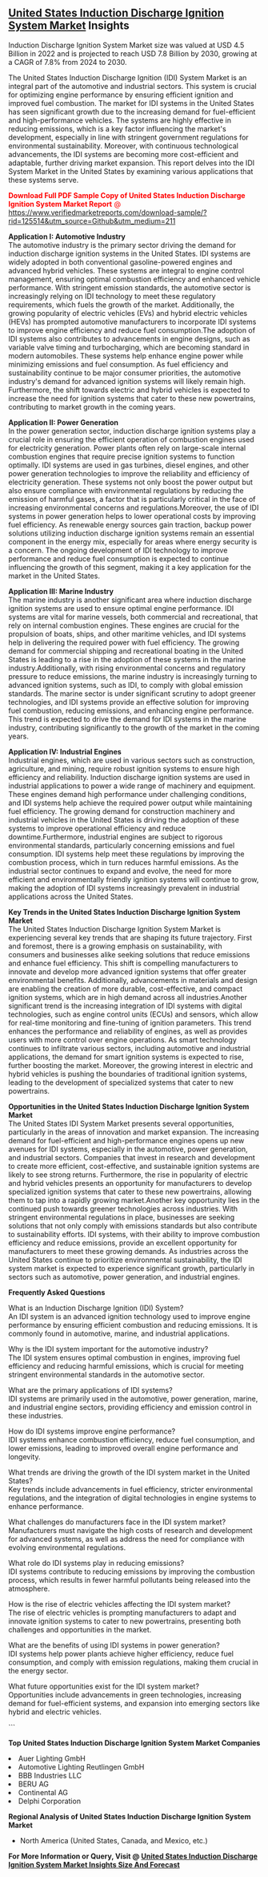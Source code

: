 <h2><a href="https://www.verifiedmarketreports.com/download-sample/?rid=125514&amp;utm_source=Github&amp;utm_medium=211" target="_blank">United States Induction Discharge Ignition System Market</a> Insights</h2><p>Induction Discharge Ignition System Market size was valued at USD 4.5 Billion in 2022 and is projected to reach USD 7.8 Billion by 2030, growing at a CAGR of 7.8% from 2024 to 2030.</p><p><p>The United States Induction Discharge Ignition (IDI) System Market is an integral part of the automotive and industrial sectors. This system is crucial for optimizing engine performance by ensuring efficient ignition and improved fuel combustion. The market for IDI systems in the United States has seen significant growth due to the increasing demand for fuel-efficient and high-performance vehicles. The systems are highly effective in reducing emissions, which is a key factor influencing the market's development, especially in line with stringent government regulations for environmental sustainability. Moreover, with continuous technological advancements, the IDI systems are becoming more cost-efficient and adaptable, further driving market expansion. This report delves into the IDI System Market in the United States by examining various applications that these systems serve. <p><span class=""><span style="color: #ff0000;"><strong>Download Full PDF Sample Copy of United States Induction Discharge Ignition System Market Report</strong> @ </span><a href="https://www.verifiedmarketreports.com/download-sample/?rid=125514&amp;utm_source=Github&amp;utm_medium=211" target="_blank">https://www.verifiedmarketreports.com/download-sample/?rid=125514&amp;utm_source=Github&amp;utm_medium=211</a></span></p></p><p><strong>Application I: Automotive Industry</strong><br> The automotive industry is the primary sector driving the demand for induction discharge ignition systems in the United States. IDI systems are widely adopted in both conventional gasoline-powered engines and advanced hybrid vehicles. These systems are integral to engine control management, ensuring optimal combustion efficiency and enhanced vehicle performance. With stringent emission standards, the automotive sector is increasingly relying on IDI technology to meet these regulatory requirements, which fuels the growth of the market. Additionally, the growing popularity of electric vehicles (EVs) and hybrid electric vehicles (HEVs) has prompted automotive manufacturers to incorporate IDI systems to improve engine efficiency and reduce fuel consumption.The adoption of IDI systems also contributes to advancements in engine designs, such as variable valve timing and turbocharging, which are becoming standard in modern automobiles. These systems help enhance engine power while minimizing emissions and fuel consumption. As fuel efficiency and sustainability continue to be major consumer priorities, the automotive industry's demand for advanced ignition systems will likely remain high. Furthermore, the shift towards electric and hybrid vehicles is expected to increase the need for ignition systems that cater to these new powertrains, contributing to market growth in the coming years.</p><p><strong>Application II: Power Generation</strong><br> In the power generation sector, induction discharge ignition systems play a crucial role in ensuring the efficient operation of combustion engines used for electricity generation. Power plants often rely on large-scale internal combustion engines that require precise ignition systems to function optimally. IDI systems are used in gas turbines, diesel engines, and other power generation technologies to improve the reliability and efficiency of electricity generation. These systems not only boost the power output but also ensure compliance with environmental regulations by reducing the emission of harmful gases, a factor that is particularly critical in the face of increasing environmental concerns and regulations.Moreover, the use of IDI systems in power generation helps to lower operational costs by improving fuel efficiency. As renewable energy sources gain traction, backup power solutions utilizing induction discharge ignition systems remain an essential component in the energy mix, especially for areas where energy security is a concern. The ongoing development of IDI technology to improve performance and reduce fuel consumption is expected to continue influencing the growth of this segment, making it a key application for the market in the United States.</p><p><strong>Application III: Marine Industry</strong><br> The marine industry is another significant area where induction discharge ignition systems are used to ensure optimal engine performance. IDI systems are vital for marine vessels, both commercial and recreational, that rely on internal combustion engines. These engines are crucial for the propulsion of boats, ships, and other maritime vehicles, and IDI systems help in delivering the required power with fuel efficiency. The growing demand for commercial shipping and recreational boating in the United States is leading to a rise in the adoption of these systems in the marine industry.Additionally, with rising environmental concerns and regulatory pressure to reduce emissions, the marine industry is increasingly turning to advanced ignition systems, such as IDI, to comply with global emission standards. The marine sector is under significant scrutiny to adopt greener technologies, and IDI systems provide an effective solution for improving fuel combustion, reducing emissions, and enhancing engine performance. This trend is expected to drive the demand for IDI systems in the marine industry, contributing significantly to the growth of the market in the coming years.</p><p><strong>Application IV: Industrial Engines</strong><br> Industrial engines, which are used in various sectors such as construction, agriculture, and mining, require robust ignition systems to ensure high efficiency and reliability. Induction discharge ignition systems are used in industrial applications to power a wide range of machinery and equipment. These engines demand high performance under challenging conditions, and IDI systems help achieve the required power output while maintaining fuel efficiency. The growing demand for construction machinery and industrial vehicles in the United States is driving the adoption of these systems to improve operational efficiency and reduce downtime.Furthermore, industrial engines are subject to rigorous environmental standards, particularly concerning emissions and fuel consumption. IDI systems help meet these regulations by improving the combustion process, which in turn reduces harmful emissions. As the industrial sector continues to expand and evolve, the need for more efficient and environmentally friendly ignition systems will continue to grow, making the adoption of IDI systems increasingly prevalent in industrial applications across the United States.</p><p><strong>Key Trends in the United States Induction Discharge Ignition System Market</strong><br> The United States Induction Discharge Ignition System Market is experiencing several key trends that are shaping its future trajectory. First and foremost, there is a growing emphasis on sustainability, with consumers and businesses alike seeking solutions that reduce emissions and enhance fuel efficiency. This shift is compelling manufacturers to innovate and develop more advanced ignition systems that offer greater environmental benefits. Additionally, advancements in materials and design are enabling the creation of more durable, cost-effective, and compact ignition systems, which are in high demand across all industries.Another significant trend is the increasing integration of IDI systems with digital technologies, such as engine control units (ECUs) and sensors, which allow for real-time monitoring and fine-tuning of ignition parameters. This trend enhances the performance and reliability of engines, as well as provides users with more control over engine operations. As smart technology continues to infiltrate various sectors, including automotive and industrial applications, the demand for smart ignition systems is expected to rise, further boosting the market. Moreover, the growing interest in electric and hybrid vehicles is pushing the boundaries of traditional ignition systems, leading to the development of specialized systems that cater to new powertrains.</p><p><strong>Opportunities in the United States Induction Discharge Ignition System Market</strong><br> The United States IDI System Market presents several opportunities, particularly in the areas of innovation and market expansion. The increasing demand for fuel-efficient and high-performance engines opens up new avenues for IDI systems, especially in the automotive, power generation, and industrial sectors. Companies that invest in research and development to create more efficient, cost-effective, and sustainable ignition systems are likely to see strong returns. Furthermore, the rise in popularity of electric and hybrid vehicles presents an opportunity for manufacturers to develop specialized ignition systems that cater to these new powertrains, allowing them to tap into a rapidly growing market.Another key opportunity lies in the continued push towards greener technologies across industries. With stringent environmental regulations in place, businesses are seeking solutions that not only comply with emissions standards but also contribute to sustainability efforts. IDI systems, with their ability to improve combustion efficiency and reduce emissions, provide an excellent opportunity for manufacturers to meet these growing demands. As industries across the United States continue to prioritize environmental sustainability, the IDI system market is expected to experience significant growth, particularly in sectors such as automotive, power generation, and industrial engines.</p><p><strong>Frequently Asked Questions</strong></p><p>What is an Induction Discharge Ignition (IDI) System?<br> An IDI system is an advanced ignition technology used to improve engine performance by ensuring efficient combustion and reducing emissions. It is commonly found in automotive, marine, and industrial applications.</p><p>Why is the IDI system important for the automotive industry?<br> The IDI system ensures optimal combustion in engines, improving fuel efficiency and reducing harmful emissions, which is crucial for meeting stringent environmental standards in the automotive sector.</p><p>What are the primary applications of IDI systems?<br> IDI systems are primarily used in the automotive, power generation, marine, and industrial engine sectors, providing efficiency and emission control in these industries.</p><p>How do IDI systems improve engine performance?<br> IDI systems enhance combustion efficiency, reduce fuel consumption, and lower emissions, leading to improved overall engine performance and longevity.</p><p>What trends are driving the growth of the IDI system market in the United States?<br> Key trends include advancements in fuel efficiency, stricter environmental regulations, and the integration of digital technologies in engine systems to enhance performance.</p><p>What challenges do manufacturers face in the IDI system market?<br> Manufacturers must navigate the high costs of research and development for advanced systems, as well as address the need for compliance with evolving environmental regulations.</p><p>What role do IDI systems play in reducing emissions?<br> IDI systems contribute to reducing emissions by improving the combustion process, which results in fewer harmful pollutants being released into the atmosphere.</p><p>How is the rise of electric vehicles affecting the IDI system market?<br> The rise of electric vehicles is prompting manufacturers to adapt and innovate ignition systems to cater to new powertrains, presenting both challenges and opportunities in the market.</p><p>What are the benefits of using IDI systems in power generation?<br> IDI systems help power plants achieve higher efficiency, reduce fuel consumption, and comply with emission regulations, making them crucial in the energy sector.</p><p>What future opportunities exist for the IDI system market?<br> Opportunities include advancements in green technologies, increasing demand for fuel-efficient systems, and expansion into emerging sectors like hybrid and electric vehicles.</p>```</p><p><strong>Top United States Induction Discharge Ignition System Market Companies</strong></p><div data-test-id=""><p><li>Auer Lighting GmbH</li><li> Automotive Lighting Reutlingen GmbH</li><li> BBB Industries LLC</li><li> BERU AG</li><li> Continental AG</li><li> Delphi Corporation</li></p><div><strong>Regional Analysis of&nbsp;United States Induction Discharge Ignition System Market</strong></div><ul><li dir="ltr"><p dir="ltr">North America&nbsp;(United States, Canada, and Mexico, etc.)</p></li></ul><p><strong>For More Information or Query, Visit @&nbsp;</strong><strong><a href="https://www.verifiedmarketreports.com/product/global-induction-discharge-ignition-system-market-report-2019-competitive-landscape-trends-and-opportunities/?utm_source=Github&amp;utm_medium=211" target="_blank">United States Induction Discharge Ignition System Market Insights Size And Forecast</a></strong></p></div>
